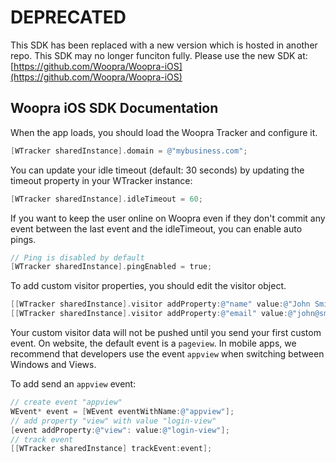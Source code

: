 # DEPRECATED
This SDK has been replaced with a new version which is hosted in another repo.  This SDK may no longer funciton fully.  Please use the new SDK at: [https://github.com/Woopra/Woopra-iOS](https://github.com/Woopra/Woopra-iOS)

<h2>Woopra iOS SDK Documentation</h2>

When the app loads, you should load the Woopra Tracker and configure it.

``` objective-c
[WTracker sharedInstance].domain = @"mybusiness.com";
```

You can update your idle timeout (default: 30 seconds) by updating the timeout property in your WTracker instance:

``` objective-c
[WTracker sharedInstance].idleTimeout = 60;
```

If you want to keep the user online on Woopra even if they don't commit any event between the last event and the idleTimeout, you can enable auto pings.

``` objective-c
// Ping is disabled by default
[WTracker sharedInstance].pingEnabled = true;
```

To add custom visitor properties, you should edit the visitor object.

``` objective-c
[[WTracker sharedInstance].visitor addProperty:@"name" value:@"John Smith"]
[[WTracker sharedInstance].visitor addProperty:@"email" value:@"john@smith.com"]
```
Your custom visitor data will not be pushed until you send your first custom event. On website, the default event is a `pageview`. In mobile apps, we recommend that developers use the event `appview` when switching between Windows and Views.

To add send an `appview` event:

``` objective-c
// create event "appview"
WEvent* event = [WEvent eventWithName:@"appview"];
// add property "view" with value "login-view"
[event addProperty:@"view": value:@"login-view"];
// track event
[[WTracker sharedInstance] trackEvent:event];
```
